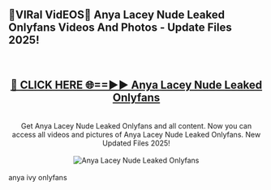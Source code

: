 <h2>🔴VIRal VidEOS🔴 Anya Lacey Nude Leaked Onlyfans Videos And Photos - Update Files 2025!</h2>
<br>
<div align="center">
<h2><a href="https://virallinks.top/odZfE0" rel="nofollow">🔴 CLICK HERE 🌐==►► Anya Lacey Nude Leaked Onlyfans</a></h2>
<br>
Get Anya Lacey Nude Leaked Onlyfans and all content. Now you can access all videos and pictures of Anya Lacey Nude Leaked Onlyfans. New Updated Files 2025!
<br>
<br>
<a href="https://virallinks.top/odZfE0" rel="nofollow" data-target="animated-image.originalLink"><img src="https://i.imgur.com/dJHk4Zq.gif)" alt="Anya Lacey Nude Leaked Onlyfans" style="max-width: 100%; display: inline-block;" data-target="animated-image.originalImage"></a>
</div>
<br>
anya ivy onlyfans
